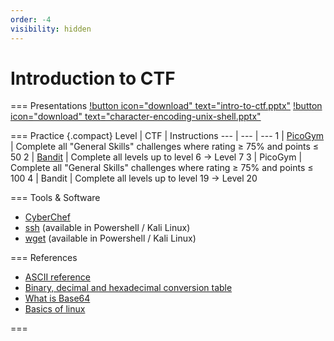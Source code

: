 ```yaml
---
order: -4
visibility: hidden
---
```


# Introduction to CTF

=== Presentations
[!button icon="download" text="intro-to-ctf.pptx"](/files/intro-to-ctf.pptx) [!button icon="download" text="character-encoding-unix-shell.pptx"](/files/character-encoding-unix-shell.pptx.pptx)

=== Practice
{.compact}
Level | CTF | Instructions
--- | --- | ---
1 | [PicoGym](https://play.picoctf.org/practice?category=5&page=1) | Complete all "General Skills" challenges where rating ≥ 75% and points ≤ 50
2 | [Bandit](https://overthewire.org/wargames/bandit/) | Complete all levels up to level 6 → Level 7
3 | PicoGym | Complete all "General Skills" challenges where rating ≥ 75% and points ≤ 100
4 | Bandit | Complete all levels up to level 19 → Level 20

=== Tools & Software
- [CyberChef](https://gchq.github.io/CyberChef/)
- [ssh](https://linux.die.net/man/1/ssh) (available in Powershell / Kali Linux)
- [wget](https://linux.die.net/man/1/wget) (available in Powershell / Kali Linux)

=== References
- [ASCII reference](https://www.w3schools.com/charsets/ref_html_ascii.asp)
- [Binary, decimal and hexadecimal conversion table](https://kb.iu.edu/d/afdl)
- [What is Base64](https://base64.guru/learn/what-is-base64)
- [Basics of linux](https://d00mfist.gitbooks.io/ctf/content/basics_of_linux.html)

===